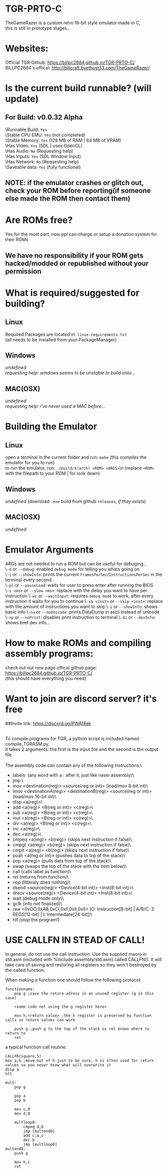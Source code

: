 # TGR-PRTO-C
TheGameRazer is a custom retro 16-bit style emulator made in C,\
this is still in prototype stages...

# Websites:
Official TGR Github: https://billpc2684.github.io/TGR-PRTO-C/
BILLPC2684's offical: http://billcraft.byethost33.com/TheGameRazer/

# Is the current build runnable? (will update)
## For Build: v0.0.32 Alpha
\\Runnable Build: `Yes`\
\\Stable CPU EMU: `Yes`     (not completed)\
\\Stable Memory:  `Yes`     (128 MB of RAM | 64 MB of VRAM)\
\\Has Video:      `Yes`     (SDL | uses OpenGL)\
\\Has Audio:      `No`      (Requesting help)\
\\Has Inputs:     `Yes`     (SDL Window Input)\
\\Has Network:    `No`      (Requesting help)\
\\Saveable data:  `Yes`     (fully functional)
## NOTE: if the emulator crashes or glitch out, check your ROM before reporting(if someone else made the ROM then contact them)

# Are ROMs free?
Yes for the most part, now ppl can charge or setup a donation system for their ROMs
## We have no responsibility if your ROM gets hacked/modded or republished without your permission

# What is required/suggested for building?
## Linux
Required Packages are located in: `linux-requirements.txt`\
(all needs to be installed from your PackageManager)
## Windows
*undefined*\
*requesting help: windows seems to be unstable to build onto...*
## MAC(OSX)
*undefined*\
*requesting help: i've never used a MAC before...*

# Building the Emulator
## Linux
open a terminal in the current folder and run: `make` (this compiles the emulator for you to run)\
to run the emulator, run: `./build/$(arch) <ROM> <ARGS>`\n
(replace `<ROM>` with the filepath to your ROM | for <ARGS> look down)
## Windows
*undefined* (download `.exe` build from github `releases`, *if they exists*)
## MAC(OSX)
*undefined*

# Emulator Arguments
ARGs are not needed to run a ROM but can be useful for debuging...\
\\`-d`         or `--debug`:       enabled `debug mode` for telling you whats going on\
\\`-i`         or `--showInfo`:    prints the current `FramesPerSec`/`InstructionsPerSec` in the terminal every second.\
\\`-pl`        or `--pauseLoad`:   waits for user to press enter after running the BIOS\
\\`-s <ms>`    or `--slow <ms>`:   replace <ms> with the delay you want to have per instruction
\\`-wi`        or `--waitInput`:   requires `debug mode` to work, after every instruction it waits for you to continue
\\`-sk <inst>` or `--skip <inst>`: replace <inst> with the amount of instructions you want to skip
\\`-i`         or `--showInfo`:    shows basic info
\\`-nu`        or `--noUnicode`:   prints DataDump in ascii instead of unicode
\\`-np`        or `--noPrint`:     disables print instruction to terminal
\\`-di`        or `--devInfo`:     shows bref dev info...

# How to make ROMs and compiling assembly programs:
check out out new page offical github page: https://billpc2684.github.io/TGR-PRTO-C/ \
(this should have everything you need)

# Want to join are discord server? it's free
##Invite link: https://discord.gg/PWAf8ek
<br>
<br>


To compile programs for TGR, a python script is included named compile_TGRASM.py.\
It takes 2 arguments: the first is the input file and the second is the output file.\
\
The assembly code can contain any of the following instructions:\

- labels: (any word with a : after it, just like nasm assembly)\
- jmp   <labelname> \
- mov   <destination(reg)> <source(reg or int)> (load/mov 8-bit int)\
- lmov  <destinationA(reg)> <destinationB(reg)> <source(reg or int)> (load/mov 16-bit int)\
- disp  <a(reg)>\
- add   <a(reg)> <B(reg or int)> <c(reg)>\
- sub   <a(reg)> <B(reg or int)> <c(reg)>\
- mul   <a(reg)> <B(reg or int)> <c(reg)>\
- div   <a(reg)> <B(reg or int)> <c(reg)>\
- inc   <a(reg)>\
- dec   <a(reg)>\
- cmpeq <a(reg)> <b(reg)> (skips next instruction if false)\
- cmpgt <a(reg)> <b(reg)> (skips next instruction if false)\
- cmplt <a(reg)> <b(reg)> (skips next instruction if false)\
- push  <a(reg or int)> (pushes data to top of the stack)\
- pop   <a(reg)> (pulls data from top of the stack)\
- swap  (swaps the top of the stack with the item below)\
- call  <labelname> (calls label as function)\
- ret   (returns from function)\
- nop   (litteraly does nothing)\
- dsend <source(reg)> <Device(4-bit int)> <Inst(8-bit int)>\
- drecv <source(reg)> <Device(4-bit int)> <Inst(8-bit int)>\
- wait  (debug mode only)\
- gclk  (info not finalized)\
- raw   <0xOO,0xAB,0xCI,0xII,0xII,0xII> (O: Instruction[8-bit] | A/B/C: 3 REGS[12-bit] | I: Intermediate[24-bit])\
- hlt   (stop the program!)

# USE CALLFN IN STEAD OF CALL!

In general, do not use the call instruction. Use the supplied macro in std.asm (included with %include assembly/std.asm) called CALLFN(). It will take care of saving and restoring all registers so they won't bestroyed by the called function.

When making a function one should follow the following protocol:

```assembly
functionname:
	pop g ;save the return adress in an unused register (g in this case)

	<some code not using the g register here>

	mov h,<return value> ;the h register is preserved by function calls so return values can work

	push g ;push g to the top of the stack so ret knows where to return to
	ret
```

a typical function call routine:
```assembly
CALLFN(square,5)
mov a,h ;move out of h just to be sure, h is often used for return values so you never know what will overwrite it
disp a
hlt

mult:
	pop g

	pop a
	pop b

	mov c,0
	mov d,0

	multloop0:
		cmpeq d,b
		jmp [multend0]
		add c,a,c
		dec b
		jmp [multloop0]
multend0:
	push g

	mov h,c
	ret
```

